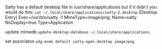 Satty has a default desktop file in /usr/share/applications but if it didn't you would do this:
`cat ~/.local/share/applications/satty-2.desktop`
[Desktop Entry]
Exec=/usr/bin/satty -f
MimeType=image/png;
Name=satty
NoDisplay=true
Type=Application

update mimedb
`update-desktop-database ~/.local/share/applications`

set associaton
`xdg-mime default satty-open.desktop image/png`
